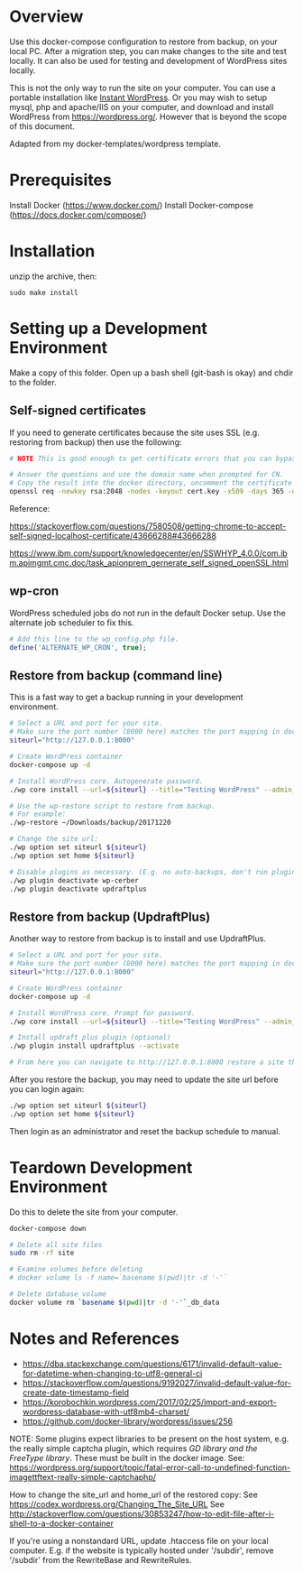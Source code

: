 Overview
========

Use this docker-compose configuration to restore from backup, on your local PC. After a migration step, you can make changes to the site and test locally. It can also be used for testing and development of WordPress sites locally.

This is not the only way to run the site on your computer. You can use a portable installation like [Instant WordPress](http://www.instantwp.com/). Or you may wish to setup mysql, php and apache/IIS on your computer, and download and install WordPress from <https://wordpress.org/>. However that is beyond the scope of this document.

Adapted from my docker-templates/wordpress template.


Prerequisites
=============

Install Docker (https://www.docker.com/)
Install Docker-compose (https://docs.docker.com/compose/)


Installation
============

unzip the archive, then:

```
sudo make install
```


# Setting up a Development Environment

Make a copy of this folder. Open up a bash shell (git-bash is okay) and chdir to the folder.

## Self-signed certificates

If you need to generate certificates because the site uses SSL (e.g. restoring from backup) then use the following:

```bash
# NOTE This is good enough to get certificate errors that you can bypass. For full working certificates, see the stackoverflow reference. https://stackoverflow.com/questions/7580508/getting-chrome-to-accept-self-signed-localhost-certificate/43666288#43666288

# Answer the questions and use the domain name when prompted for CN.
# Copy the result into the docker directory, uncomment the certificate lines in the Dockerfile, and rebuild the image.
openssl req -newkey rsa:2048 -nodes -keyout cert.key -x509 -days 365 -out cert.pem
```

Reference:

https://stackoverflow.com/questions/7580508/getting-chrome-to-accept-self-signed-localhost-certificate/43666288#43666288

https://www.ibm.com/support/knowledgecenter/en/SSWHYP_4.0.0/com.ibm.apimgmt.cmc.doc/task_apionprem_gernerate_self_signed_openSSL.html

## wp-cron

WordPress scheduled jobs do not run in the default Docker setup. Use the alternate job scheduler to fix this.

```php
# Add this line to the wp_config.php file.
define('ALTERNATE_WP_CRON', true);
```

## Restore from backup (command line)

This is a fast way to get a backup running in your development environment.

```bash
# Select a URL and port for your site.
# Make sure the port number (8000 here) matches the port mapping in docker-compose.yml.
siteurl="http://127.0.0.1:8000"

# Create WordPress container
docker-compose up -d

# Install WordPress core. Autogenerate password.
./wp core install --url=${siteurl} --title="Testing WordPress" --admin_user="admin" --admin_email="admin@127.0.0.1"

# Use the wp-restore script to restore from backup.
# For example:
./wp-restore ~/Downloads/backup/20171220

# Change the site url:
./wp option set siteurl ${siteurl}
./wp option set home ${siteurl}

# Disable plugins as necessary. (E.g. no auto-backups, don't run plugins known to fail after a restore.)
./wp plugin deactivate wp-cerber
./wp plugin deactivate updraftplus
```

## Restore from backup (UpdraftPlus)

Another way to restore from backup is to install and use UpdraftPlus.
```bash
# Select a URL and port for your site.
# Make sure the port number (8000 here) matches the port mapping in docker-compose.yml.
siteurl="http://127.0.0.1:8000"

# Create WordPress container
docker-compose up -d

# Install WordPress core. Prompt for password.
./wp core install --url=${siteurl} --title="Testing WordPress" --admin_user="admin" --admin_email="admin@127.0.0.1" --prompt=admin_password

# Install updraft plus plugin (optional)
./wp plugin install updraftplus --activate

# From here you can navigate to http://127.0.0.1:8000 restore a site through UpdraftPlus.
```

After you restore the backup, you may need to update the site url before you can login again:

```bash
./wp option set siteurl ${siteurl}
./wp option set home ${siteurl}
```

Then login as an administrator and reset the backup schedule to manual.

# Teardown Development Environment

Do this to delete the site from your computer.

```bash
docker-compose down

# Delete all site files
sudo rm -rf site

# Examine volumes before deleting
# docker volume ls -f name=`basename $(pwd)|tr -d '-'`

# Delete database volume
docker volume rm `basename $(pwd)|tr -d '-'`_db_data
```

# Notes and References

- <https://dba.stackexchange.com/questions/6171/invalid-default-value-for-datetime-when-changing-to-utf8-general-ci>
- <https://stackoverflow.com/questions/9192027/invalid-default-value-for-create-date-timestamp-field>
- <https://korobochkin.wordpress.com/2017/02/25/import-and-export-wordpress-database-with-utf8mb4-charset/>
- <https://github.com/docker-library/wordpress/issues/256>

NOTE: Some plugins expect libraries to be present on the host system, e.g. the really simple captcha plugin, which requires *GD library and the FreeType library*. These must be built in the docker image. See: https://wordpress.org/support/topic/fatal-error-call-to-undefined-function-imagettftext-really-simple-captchaphp/

How to change the site_url and home_url of the restored copy:
See <https://codex.wordpress.org/Changing_The_Site_URL>
See <http://stackoverflow.com/questions/30853247/how-to-edit-file-after-i-shell-to-a-docker-container>

If you're using a nonstandard URL, update .htaccess file on your local computer. E.g. if the website is typically hosted under '/subdir', remove '/subdir' from the RewriteBase and RewriteRules.
